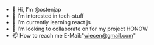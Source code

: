 - 👋 Hi, I’m @ostenjap
- 👀 I’m interested in tech-stuff
- 🌱 I’m currently learning react js 
- 💞️ I’m looking to collaborate on for my project HONOW
- 📫 How to reach me E-Mail:"wiecen@gmail.com"

<!---
ostenjap/ostenjap is a ✨ special ✨ repository because its `README.md` (this file) appears on your GitHub profile.
You can click the Preview link to take a look at your changes.
--->

